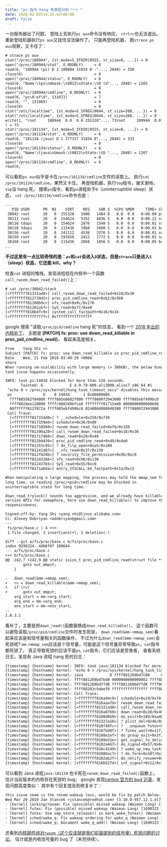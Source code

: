 ```yaml
---
title: "ps 指令 hang 死原因分析（一）"
date: 2020-02-03T14:35:42+08:00
draft: false
---
```


一台服务器出了问题，
登陆上去执行`ps aux`命令没有响应，
`ctrl+c`也无法退出。
重新登陆机器执行`ps aux`又挂住没法操作了。
只能再登陆机器，
跑`strace ps aux`观察，又卡住了：

```txt
# strace ps aux
stat("/proc/180944", {st_mode=S_IFDIR|0555, st_size=0, ...}) = 0
open("/proc/180944/stat", O_RDONLY)     = 6
read(6, "180944 (ps) D 1 180804 31034 0 -"..., 2048) = 330
close(6)                                = 0
open("/proc/180944/status", O_RDONLY)   = 6
read(6, "Name:\tps\nUmask:\t0022\nState:\tD (d"..., 2048) = 1205
close(6)                                = 0
open("/proc/180944/cmdline", O_RDONLY)  = 6
read(6, "ps\0-ef\0", 131072)            = 7
read(6, "", 131065)                     = 0
close(6)                                = 0
stat("/etc/localtime", {st_mode=S_IFREG|0644, st_size=388, ...}) = 0
stat("/etc/localtime", {st_mode=S_IFREG|0644, st_size=388, ...}) = 0
write(1, "root     180944  0.0  0.0 155328"..., 73root     180944  0.0  0.0 155328   424 ?        D    Jan29   0:00 ps -ef
) = 73
stat("/proc/181134", {st_mode=S_IFDIR|0555, st_size=0, ...}) = 0
open("/proc/181134/stat", O_RDONLY)     = 6
read(6, "181134 (java) D 1 177157 31034 0"..., 2048) = 333
close(6)                                = 0
open("/proc/181134/status", O_RDONLY)   = 6
read(6, "Name:\tjava\nUmask:\t0022\nState:\tD "..., 2048) = 1207
close(6)                                = 0
open("/proc/181134/cmdline", O_RDONLY)  = 6
read(6,
```

可以看到`ps aux`似乎是卡在`/proc/181134/cmdline`文件的读取上。
执行`cat /proc/181134/cmdline`，果然又卡住。
再登陆机器，执行`top`指令，谢天谢地，`top`没 hang 死，
搜索`ps`指令，看到`ps`进程处于`D`（uninterruptible sleep）状态，
`cat /proc/181134/cmdline`命令也是：

```txt
...
   PID USER      PR  NI    VIRT    RES    SHR S  %CPU %MEM     TIME+ COMMAND
 38042 root      20   0  155328   1900   1484 D   0.0  0.0   0:00.09 ps
 38111 root      20   0  154624   5352   4036 S   0.0  0.0   0:00.22 sshd
 38116 tdops     20   0  154624   2876   1548 S   0.0  0.0   0:00.01 sshd
 38118 tdops     20   0  115436   1968   1600 S   0.0  0.0   0:00.02 bash
 38156 root      20   0  241112   4536   3376 S   0.0  0.0   0:00.01 sudo
 38159 root      20   0  193928   2412   1772 S   0.0  0.0   0:00.01 su
 38160 root      20   0  115436   2068   1656 S   0.0  0.0   0:00.05 bash
...
```
**不过这里有一点比较奇怪的是：`ps`和`cat`会进入`D`状态，但是`strace`只是进入`S`（sleep）状态，它还能 kill，why？**

检查`cat` 进程的堆栈，发现进程挂在内核中一个函数`call_rwsem_down_read_failed()`上：

```txt
# cat /proc/38042/stack
[<ffffffff81331ad8>] call_rwsem_down_read_failed+0x18/0x30
[<ffffffff812739d2>] proc_pid_cmdline_read+0xb2/0x560
[<ffffffff81200b9c>] vfs_read+0x9c/0x170
[<ffffffff81201a5f>] SyS_read+0x7f/0xe0
[<ffffffff816b4fc9>] system_call_fastpath+0x16/0x1b
[<ffffffffffffffff>] 0xffffffffffffffff
```

google 搜索 "读取`/proc/pid/cmdline` hang 死"的信息，
看到一个 [2018 年出的内核补丁](https://lkml.org/lkml/2018/2/20/576)，
主题是 **[PATCH] fs: proc: use down_read_killable in proc_pid_cmdline_read()**，
看起来高度相关，

```txt
From	Yang Shi <>
Subject	[PATCH] fs: proc: use down_read_killable in proc_pid_cmdline_read()
Date	Wed, 21 Feb 2018 03:49:29 +0800
share
When running vm-scalability with large memory (> 300GB), the below hung
task issue happens occasionally.

INFO: task ps:14018 blocked for more than 120 seconds.
       Tainted: G            E 4.9.79-009.ali3000.alios7.x86_64 #1
 "echo 0 > /proc/sys/kernel/hung_task_timeout_secs" disables this message.
 ps              D    0 14018      1 0x00000004
  ffff885582f84000 ffff885e8682f000 ffff880972943000 ffff885ebf499bc0
  ffff8828ee120000 ffffc900349bfca8 ffffffff817154d0 0000000000000040
  00ffffff812f872a ffff885ebf499bc0 024000d000948300 ffff880972943000
 Call Trace:
  [<ffffffff817154d0>] ? __schedule+0x250/0x730
  [<ffffffff817159e6>] schedule+0x36/0x80
  [<ffffffff81718560>] rwsem_down_read_failed+0xf0/0x150
  [<ffffffff81390a28>] call_rwsem_down_read_failed+0x18/0x30
  [<ffffffff81717db0>] down_read+0x20/0x40
  [<ffffffff812b9439>] proc_pid_cmdline_read+0xd9/0x4e0
  [<ffffffff81253c95>] ? do_filp_open+0xa5/0x100
  [<ffffffff81241d87>] __vfs_read+0x37/0x150
  [<ffffffff812f824b>] ? security_file_permission+0x9b/0xc0
  [<ffffffff81242266>] vfs_read+0x96/0x130
  [<ffffffff812437b5>] SyS_read+0x55/0xc0
  [<ffffffff8171a6da>] entry_SYSCALL_64_fastpath+0x1a/0xc5

When manipulating a large mapping, the process may hold the mmap_sem for
long time, so reading /proc/<pid>/cmdline may be blocked in
uninterruptible state for long time.

down_read_trylock() sounds too aggressive, and we already have killable
version APIs for semaphore, here use down_read_killable() to improve the
responsiveness.

Signed-off-by: Yang Shi <yang.shi@linux.alibaba.com>
Cc: Alexey Dobriyan <adobriyan@gmail.com>
---
 fs/proc/base.c | 4 +++-
 1 file changed, 3 insertions(+), 1 deletion(-)

diff --git a/fs/proc/base.c b/fs/proc/base.c
index 9298324..44b6f8f 100644
--- a/fs/proc/base.c
+++ b/fs/proc/base.c
@@ -242,7 +242,9 @@ static ssize_t proc_pid_cmdline_read(struct file *file, char __user *buf,
 		goto out_mmput;
 	}

-	down_read(&mm->mmap_sem);
+	rv = down_read_killable(&mm->mmap_sem);
+	if (rv)
+		goto out_mmput;
 	arg_start = mm->arg_start;
 	arg_end = mm->arg_end;
 	env_start = mm->env_start;
--
1.8.3.1
```

看补丁，主要是把`down_read()`函数替换成`down_read_killable()`，
这个函数可以避免读取`/proc/pid/cmdline`文件时发生死锁，
`down_read(&mm->mmap_sem)`看起来应该是和信号量相关的函数操作，
不过为什么`down_read(&mm->mmap_sem)`会死锁呢?
`mm->mmap_sem`应该是个信号量，可能是这个信号量异常导致`ps`，`cat`指令都死锁了。
真正导致死锁的应该不是`ps`, `cat`指令，它们应该是受害者，
查看系统日志，发现有 Java 进程 hang 死的日志：

```txt
{timestamp} {hostname} kernel: INFO: task java:181134 blocked for more than 120 seconds.
{timestamp} {hostname} kernel: "echo 0 > /proc/sys/kernel/hung_task_timeout_secs" disables this message.
{timestamp} {hostname} kernel: java            D ffff881269bd7c00     0 181134      1 0x00000084
{timestamp} {hostname} kernel: ffff881269bd7bd8 0000000000000082 ffff882037e04f10 ffff881269bd7fd8
{timestamp} {hostname} kernel: ffff881269bd7fd8 ffff881269bd7fd8 ffff882037e04f10 ffff882037e04f10
{timestamp} {hostname} kernel: ffff88203c9abef8 ffffffffffffffff ffff88203c9abf00 ffff881269bd7c00
{timestamp} {hostname} kernel: Call Trace:
{timestamp} {hostname} kernel: [<ffffffff816a94c9>] schedule+0x29/0x70
{timestamp} {hostname} kernel: [<ffffffff816aaafd>] rwsem_down_read_failed+0x10d/0x1a0
{timestamp} {hostname} kernel: [<ffffffff81331ad8>] call_rwsem_down_read_failed+0x18/0x30
{timestamp} {hostname} kernel: [<ffffffff816a8760>] down_read+0x20/0x40
{timestamp} {hostname} kernel: [<ffffffff8108d8b9>] do_exit+0x189/0xa40
{timestamp} {hostname} kernel: [<ffffffff81327a16>] ? plist_del+0x46/0x70
{timestamp} {hostname} kernel: [<ffffffff810f49fc>] ? __unqueue_futex+0x2c/0x60
{timestamp} {hostname} kernel: [<ffffffff810f5d8f>] ? futex_wait+0x11f/0x280
{timestamp} {hostname} kernel: [<ffffffff8108e1ef>] do_group_exit+0x3f/0xa0
{timestamp} {hostname} kernel: [<ffffffff8109e31e>] get_signal_to_deliver+0x1ce/0x5e0
{timestamp} {hostname} kernel: [<ffffffff8102a467>] do_signal+0x57/0x6c0
{timestamp} {hostname} kernel: [<ffffffff810c4149>] ? wake_up_new_task+0x119/0x190
{timestamp} {hostname} kernel: [<ffffffff81086ac7>] ? do_fork+0x107/0x320
{timestamp} {hostname} kernel: [<ffffffff8102ab2f>] do_notify_resume+0x5f/0xb0
{timestamp} {hostname} kernel: [<ffffffff816b527d>] int_signal+0x12/0x17
```

可以看到 Java 进程`java:181134` 也卡死在`rwsem_down_read_failed()`函数上，
估计当前版本的内核存在死锁的 bug，
google 发现[centos 官方的 bug 记录](https://bugs.centos.org/view.php?id=15252)，发现问题高度类似：
其中有个回复提及到修复补丁：

```txt
this issue seam is the resem wakeup loss, would be fix by patch below:
Wed Mar 20 2019 Jan Stancek <jstancek@redhat.com> [3.10.0-957.12.1.el7]
- [kernel] locking/rwsem: Fix (possible) missed wakeup (Waiman Long) [1690323 1547078]
- [kernel] futex: Fix (possible) missed wakeup (Waiman Long) [1690323 1547078]
- [kernel] futex: Use smp_store_release() in mark_wake_futex() (Waiman Long) [1690323 1547078]
- [kernel] sched/wake_q: Fix wakeup ordering for wake_q (Waiman Long) [1690323 1547078]
- [kernel] sched/wake_q: Document wake_q_add() (Waiman Long) [1690323 1547078]
```

还看到[内核邮件组对`rwsem`（这个应该就是我们前面提到的信号量）死锁问题的讨论](https://lore.kernel.org/patchwork/patch/1018850/)，
估计就是内核信号量的 bug 了（未完待续）。
